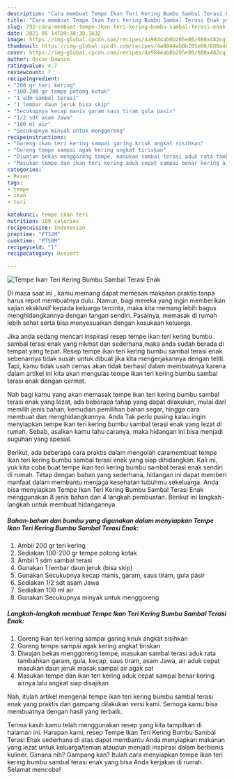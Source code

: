 ```yaml
---
description: "Cara membuat Tempe Ikan Teri Kering Bumbu Sambal Terasi Enak yang nikmat Untuk Jualan"
title: "Cara membuat Tempe Ikan Teri Kering Bumbu Sambal Terasi Enak yang nikmat Untuk Jualan"
slug: 792-cara-membuat-tempe-ikan-teri-kering-bumbu-sambal-terasi-enak-yang-nikmat-untuk-jualan
date: 2021-05-14T09:38:38.163Z
image: https://img-global.cpcdn.com/recipes/4a9844ab0b205e06/680x482cq70/tempe-ikan-teri-kering-bumbu-sambal-terasi-enak-foto-resep-utama.jpg
thumbnail: https://img-global.cpcdn.com/recipes/4a9844ab0b205e06/680x482cq70/tempe-ikan-teri-kering-bumbu-sambal-terasi-enak-foto-resep-utama.jpg
cover: https://img-global.cpcdn.com/recipes/4a9844ab0b205e06/680x482cq70/tempe-ikan-teri-kering-bumbu-sambal-terasi-enak-foto-resep-utama.jpg
author: Oscar Dawson
ratingvalue: 4.7
reviewcount: 7
recipeingredient:
- "200 gr teri kering"
- "100-200 gr tempe potong kotak"
- "1 sdm sambal terasi"
- "1 lembar daun jeruk bisa skip"
- "Secukupnya kecap manis garam saus tiram gula pasir"
- "1/2 sdt asam Jawa"
- "100 ml air"
- "Secukupnya minyak untuk menggoreng"
recipeinstructions:
- "Goreng ikan teri kering sampai garing kriuk angkat sisihkan"
- "Goreng tempe sampai agak kering angkat tiriskan"
- "Diwajan bekas menggoreng tempe, masukan sambal terasi aduk rata tambahkan garam, gula, kecap, saus tiram, asam Jawa, air aduk cepat masukan daun jeruk masak sampai air agak sat"
- "Masukan tempe dan ikan teri kering aduk cepat sampai benar kering airnya lalu angkat siap disajikan"
categories:
- Resep
tags:
- tempe
- ikan
- teri

katakunci: tempe ikan teri 
nutrition: 189 calories
recipecuisine: Indonesian
preptime: "PT32M"
cooktime: "PT50M"
recipeyield: "1"
recipecategory: Dessert

---
```



![Tempe Ikan Teri Kering Bumbu Sambal Terasi Enak](https://img-global.cpcdn.com/recipes/4a9844ab0b205e06/680x482cq70/tempe-ikan-teri-kering-bumbu-sambal-terasi-enak-foto-resep-utama.jpg)

Di masa  saat ini , kamu memang dapat memesan makanan praktis tanpa harus repot membuatnya dulu. Namun, bagi mereka yang ingin memberikan sajian eksklusif kepada keluarga tercinta, maka kita memang lebih bagus menghidangkannya dengan tangan sendiri. Pasalnya, memasak di rumah lebih sehat serta bisa menyesuaikan dengan kesukaan keluarga.

Jika anda sedang mencari inspirasi resep tempe ikan teri kering bumbu sambal terasi enak yang nikmat dan sederhana,maka anda sudah berada di tempat yang tepat. Resep tempe ikan teri kering bumbu sambal terasi enak  sebenarnya tidak susah untuk dibuat jika kita mengerjakannya dengan teliti. Tapi, kamu tidak usah cemas akan tidak berhasil dalam membuatnya 
karena dalam artikel ini kita akan mengulas tempe ikan teri kering bumbu sambal terasi enak dengan cermat.  



Nah bagi kamu yang akan memasak tempe ikan teri kering bumbu sambal terasi enak yang lezat, ada beberapa tahap yang dapat dilakukan, mulai dari memilih jenis bahan, kemudian pemilihan bahan segar, hingga cara membuat dan menghidangkannya. Anda Tak perlu pusing kalau ingin menyiapkan tempe ikan teri kering bumbu sambal terasi enak yang lezat di rumah. Sebab, asalkan kamu  tahu caranya, maka hidangan ini bisa menjadi suguhan yang spesial.

Berikut, ada beberapa cara praktis  dalam mengolah caramembuat tempe ikan teri kering bumbu sambal terasi enak yang siap dihidangkan. Kali ini, yuk kita coba buat tempe ikan teri kering bumbu sambal terasi enak sendiri di rumah. Tetap dengan bahan yang sederhana, hidangan ini dapat memberi manfaat dalam membantu menjaga kesehatan tubuhmu sekeluarga. Anda bisa menyiapkan Tempe Ikan Teri Kering Bumbu Sambal Terasi Enak menggunakan 8 jenis bahan dan 4 langkah pembuatan. Berikut ini langkah-langkah untuk membuat hidangannya.

<!--inarticleads1-->

##### Bahan-bahan dan bumbu yang digunakan dalam menyiapkan Tempe Ikan Teri Kering Bumbu Sambal Terasi Enak:

1. Ambil 200 gr teri kering
1. Sediakan 100-200 gr tempe potong kotak
1. Ambil 1 sdm sambal terasi
1. Gunakan 1 lembar daun jeruk (bisa skip)
1. Gunakan Secukupnya kecap manis, garam, saus tiram, gula pasir
1. Sediakan 1/2 sdt asam Jawa
1. Sediakan 100 ml air
1. Gunakan Secukupnya minyak untuk menggoreng




<!--inarticleads2-->

##### Langkah-langkah membuat Tempe Ikan Teri Kering Bumbu Sambal Terasi Enak:

1. Goreng ikan teri kering sampai garing kriuk angkat sisihkan
1. Goreng tempe sampai agak kering angkat tiriskan
1. Diwajan bekas menggoreng tempe, masukan sambal terasi aduk rata tambahkan garam, gula, kecap, saus tiram, asam Jawa, air aduk cepat masukan daun jeruk masak sampai air agak sat
1. Masukan tempe dan ikan teri kering aduk cepat sampai benar kering airnya lalu angkat siap disajikan




Nah, itulah artikel mengenai  tempe ikan teri kering bumbu sambal terasi enak  yang praktis dan gampang dilakukan versi kami. Semoga kamu bisa membuatnya dengan hasil yang terbaik. 

Terima kasih kamu telah menggunakan resep yang kita tampilkan di halaman ini. Harapan kami, resep  Tempe Ikan Teri Kering Bumbu Sambal Terasi Enak sederhana di atas dapat membantu Anda menyiapkan makanan yang lezat untuk keluarga/teman ataupun menjadi inspirasi dalam berbisnis kuliner. Gimana nih? Gampang kan? Itulah cara menyiapkan tempe ikan teri kering bumbu sambal terasi enak yang bisa Anda kerjakan di rumah. Selamat mencoba!

